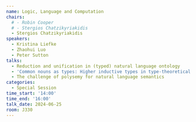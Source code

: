 ```yaml
---
name: Logic, Language and Computation
chairs:
  # - Robin Cooper
  # - Stergios Chatzikyriakidis
  - Stergios Chatzikyriakidis
speakers:
  - Kristina Liefke
  - Zhaohui Luo
  - Peter Sutton
talks:
  - Reduction and unification in (typed) natural language ontology
  - 'Common nouns as types: Higher inductive types in type-theoretical semantics'
  - The challenge of polysemy for natural language semantics
categories:
  - Special Session
time_start: '14:00'
time_end: '16:00'
talk_date: 2024-06-25
room: J330
---
```

